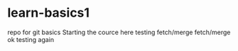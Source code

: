 # learn-basics1
repo for git basics
Starting the cource here
testing fetch/merge
fetch/merge ok
testing again
